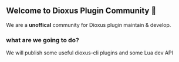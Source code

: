 ## Welcome to Dioxus Plugin Community 👋

We are a **unoffical** community for Dioxus plugin maintain & develop.

### what are we going to do?

We will publish some useful dioxus-cli plugins and some Lua dev API
